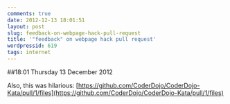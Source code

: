 ```yaml
---
comments: true
date: 2012-12-13 18:01:51
layout: post
slug: feedback-on-webpage-hack-pull-request
title: '"feedback" on webpage hack pull request'
wordpressid: 619
tags: internet
---
```


##18:01 Thursday 13 December 2012

Also, this was hilarious: [https://github.com/CoderDojo/CoderDojo-Kata/pull/1/files](https://github.com/CoderDojo/CoderDojo-Kata/pull/1/files)
